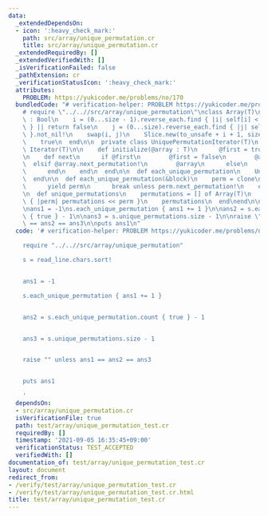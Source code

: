 ```yaml
---
data:
  _extendedDependsOn:
  - icon: ':heavy_check_mark:'
    path: src/array/unique_permutation.cr
    title: src/array/unique_permutation.cr
  _extendedRequiredBy: []
  _extendedVerifiedWith: []
  _isVerificationFailed: false
  _pathExtension: cr
  _verificationStatusIcon: ':heavy_check_mark:'
  attributes:
    PROBLEM: https://yukicoder.me/problems/no/170
  bundledCode: "# verification-helper: PROBLEM https://yukicoder.me/problems/no/170\n\
    # require \"../..//src/array/unique_permutation\"\nclass Array(T)\n  def next_permutation!\
    \ : Bool\n    i = (0...size - 1).reverse_each.find { |i| self[i] < self[i + 1]\
    \ } || return false\n    j = (0...size).reverse_each.find { |j| self[i] < self[j]\
    \ }.not_nil!\n    swap(i, j)\n    Slice.new(to_unsafe + i + 1, size - i - 1).reverse!\n\
    \    true\n  end\n\n  private class UniquePermutationIterator(T)\n    include\
    \ Iterator(T)\n\n    def initialize(@array : T)\n      @first = true\n    end\n\
    \n    def next\n      if @first\n        @first = false\n        @array\n    \
    \  elsif @array.next_permutation!\n        @array\n      else\n        stop\n\
    \      end\n    end\n  end\n\n  def each_unique_permutation\n    UniquePermutationIterator.new(clone)\n\
    \  end\n\n  def each_unique_permutation(&block)\n    perm = clone\n    loop do\n\
    \      yield perm\n      break unless perm.next_permutation!\n    end\n  end\n\
    \n  def unique_permutations\n    permutations = [] of Array(T)\n    each_unique_permutation\
    \ { |perm| permutations << perm }\n    permutations\n  end\nend\n\ns = read_line.chars.sort!\n\
    \nans1 = -1\ns.each_unique_permutation { ans1 += 1 }\n\nans2 = s.each_unique_permutation.count\
    \ { true } - 1\n\nans3 = s.unique_permutations.size - 1\n\nraise \"\" unless ans1\
    \ == ans2 == ans3\n\nputs ans1\n"
  code: '# verification-helper: PROBLEM https://yukicoder.me/problems/no/170

    require "../..//src/array/unique_permutation"

    s = read_line.chars.sort!


    ans1 = -1

    s.each_unique_permutation { ans1 += 1 }


    ans2 = s.each_unique_permutation.count { true } - 1


    ans3 = s.unique_permutations.size - 1


    raise "" unless ans1 == ans2 == ans3


    puts ans1

    '
  dependsOn:
  - src/array/unique_permutation.cr
  isVerificationFile: true
  path: test/array/unique_permutation_test.cr
  requiredBy: []
  timestamp: '2021-09-05 16:35:45+09:00'
  verificationStatus: TEST_ACCEPTED
  verifiedWith: []
documentation_of: test/array/unique_permutation_test.cr
layout: document
redirect_from:
- /verify/test/array/unique_permutation_test.cr
- /verify/test/array/unique_permutation_test.cr.html
title: test/array/unique_permutation_test.cr
---
```

